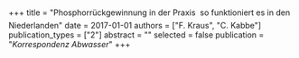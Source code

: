 +++
title = "Phosphorrückgewinnung in der Praxis  so funktioniert es in den Niederlanden"
date = 2017-01-01
authors = ["F. Kraus", "C. Kabbe"]
publication_types = ["2"]
abstract = ""
selected = false
publication = "*Korrespondenz Abwasser*"
+++

